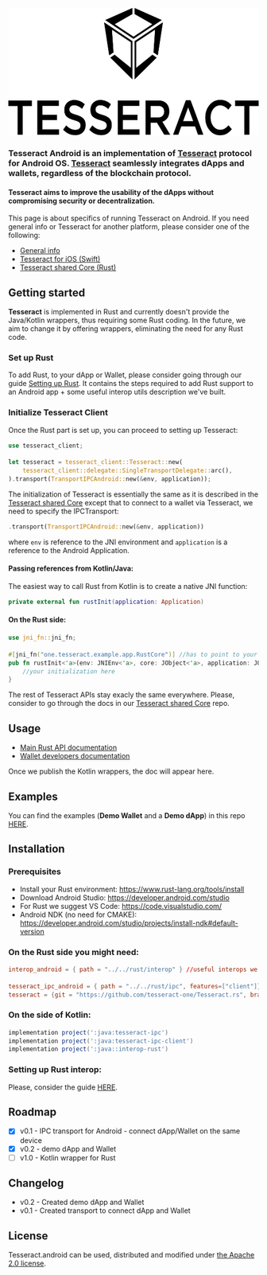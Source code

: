 <p align="center">
	<a href="http://tesseract.one/">
		<img alt="Tesseract" src ="./VerticalBlack.svg" height=256/>
	</a>
</p>

### **Tesseract Android** is an implementation of [Tesseract](https://github.com/tesseract-one/) protocol for Android OS. [Tesseract](https://github.com/tesseract-one/) seamlessly integrates dApps and wallets, regardless of the blockchain protocol.

#### **Tesseract** aims to improve the usability of the dApps without compromising security or decentralization.

This page is about specifics of running Tesseract on Android. If you need general info or Tesseract for another platform, please consider one of the following:
* [General info](https://github.com/tesseract-one/)
* [Tesseract for iOS (Swift)](https://github.com/tesseract-one/Tesseract.swift)
* [Tesseract shared Core (Rust)](https://github.com/tesseract-one/Tesseract.rs)


## Getting started

**Tesseract** is implemented in Rust and currently doesn't provide the Java/Kotlin wrappers, thus requiring some Rust coding. In the future, we aim to change it by offering wrappers, eliminating the need for any Rust code.

### Set up Rust

To add Rust, to your dApp or Wallet, please consider going through our guide [Setting up Rust](./RUST.MD). It contains the steps required to add Rust support to an Android app + some useful interop utils description we've built.

### Initialize Tesseract Client

Once the Rust part is set up, you can proceed to setting up Tesseract:

```rust
use tesseract_client;

let tesseract = tesseract_client::Tesseract::new(
	tesseract_client::delegate::SingleTransportDelegate::arc(),
).transport(TransportIPCAndroid::new(&env, application));
```

The initialization of Tesseract is essentially the same as it is described in the [Tesseract shared Core](tesseract-one/Tesseract.rs) except that to connect to a wallet via Tesseract, we need to specify the IPCTransport:

```rust
.transport(TransportIPCAndroid::new(&env, application))
```

where `env` is reference to the JNI environment and `application` is a reference to the Android Application.

#### Passing references from Kotlin/Java:

The easiest way to call Rust from Kotlin is to create a native JNI function:
```kotlin
private external fun rustInit(application: Application)
```

#### On the Rust side:

```rust
use jni_fn::jni_fn;

#[jni_fn("one.tesseract.example.app.RustCore")] //has to point to your actuall class in Kotlin
pub fn rustInit<'a>(env: JNIEnv<'a>, core: JObject<'a>, application: JObject<'a>) {
	//your initialization here
}
```

The rest of Tesseract APIs stay exacly the same everywhere. Please, consider to go through the docs in our [Tesseract shared Core](https://github.com/tesseract-one/Tesseract.rs) repo.

## Usage

* [Main Rust API documentation](https://github.com/tesseract-one/Tesseract.rs)
* [Wallet developers documentation](./WALLET.MD)

Once we publish the Kotlin wrappers, the doc will appear here.

## Examples

You can find the examples (**Demo Wallet** and a **Demo dApp**) in this repo [HERE](./examples).

## Installation

### Prerequisites
* Install your Rust environment: https://www.rust-lang.org/tools/install
* Download Android Studio: https://developer.android.com/studio
* For Rust we suggest VS Code: https://code.visualstudio.com/
* Android NDK (no need for CMAKE): https://developer.android.com/studio/projects/install-ndk#default-version

### On the Rust side you might need:

```toml
interop_android = { path = "../../rust/interop" } //useful interops we've created to easier interact with java

tesseract_ipc_android = { path = "../../rust/ipc", features=["client"]}
tesseract = {git = "https://github.com/tesseract-one/Tesseract.rs", branch="master", features=["client"]}
```

### On the side of Kotlin:

```gradle
implementation project(':java:tesseract-ipc')
implementation project(':java:tesseract-ipc-client')
implementation project(':java::interop-rust')
```

### Setting up Rust interop:

Please, consider the guide [HERE](./RUST.MD).

## Roadmap

- [x] v0.1 - IPC transport for Android - connect dApp/Wallet on the same device
- [x] v0.2 - demo dApp and Wallet
- [ ] v1.0 - Kotlin wrapper for Rust

## Changelog

* v0.2 - Created demo dApp and Wallet
* v0.1 - Created transport to connect dApp and Wallet

## License

Tesseract.android can be used, distributed and modified under [the Apache 2.0 license](LICENSE).
